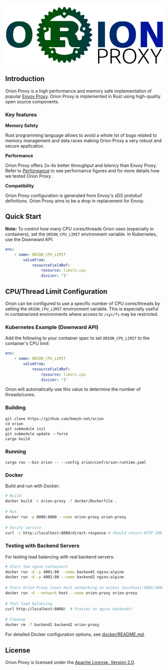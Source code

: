 <img src="docs/pics/logo/orion_proxy_logo.png" alt="orion-proxy-logo" style="zoom: 100%;" />

<!--
[![LICENSE](https://img.shields.io/github/license/kmesh-net/orion)](/LICENSE) [![codecov](https://codecov.io/gh/kmesh-net/kmesh/graph/badge.svg?token=0EGQ84FGDU)](https://img.shields.io/github/license/kmesh-net/orion) 
-->

## Introduction

Orion Proxy is a high performance and memory safe implementation of popular [Envoy Proxy](https://www.envoyproxy.io/). Orion Proxy is implemented in Rust using high-quality open source components. 

### Key features

**Memory Safety**

Rust programming language allows to avoid a whole lot of bugs related to memory management and data races making Orion Proxy a very robust and secure application.  


**Performance**

Orion Proxy offers 2x-4x better throughput and latency than Envoy Proxy. Refer to [Performance](docs/performance/performance.md) to see performance figures and for more details how we tested Orion Proxy .  


**Compatibility**

Orion Proxy configuration is generated from Envoy's xDS protobuf definitions. Orion Proxy aims to be a drop in replacement for Envoy.



## Quick Start

**Note:** To control how many CPU cores/threads Orion uses (especially in containers), set the `ORION_CPU_LIMIT` environment variable. In Kubernetes, use the Downward API:

```yaml
env:
    - name: ORION_CPU_LIMIT
        valueFrom:
            resourceFieldRef:
                resource: limits.cpu
                divisor: "1"
```

## CPU/Thread Limit Configuration

Orion can be configured to use a specific number of CPU cores/threads by setting the `ORION_CPU_LIMIT` environment variable. This is especially useful in containerized environments where access to `/sys/fs` may be restricted.

### Kubernetes Example (Downward API)

Add the following to your container spec to set `ORION_CPU_LIMIT` to the container's CPU limit:

```yaml
env:
    - name: ORION_CPU_LIMIT
        valueFrom:
            resourceFieldRef:
                resource: limits.cpu
                divisor: "1"
```

Orion will automatically use this value to determine the number of threads/cores.


### Building
```console
git clone https://github.com/kmesh-net/orion
cd orion
git submodule init
git submodule update --force
cargo build
```

### Running
```console
cargo run --bin orion -- --config orion/conf/orion-runtime.yaml
```

### Docker

Build and run with Docker:

```bash
# Build
docker build -t orion-proxy -f docker/Dockerfile .

# Run
docker run -p 8000:8000 --name orion-proxy orion-proxy

# Verify service
curl -v http://localhost:8000/direct-response # Should return HTTP 200 with "meow! 🐱"
```

### Testing with Backend Servers

For testing load balancing with real backend servers:

```bash
# Start two nginx containers
docker run -d -p 4001:80 --name backend1 nginx:alpine
docker run -d -p 4002:80 --name backend2 nginx:alpine

# Start Orion Proxy (uses host networking to access localhost:4001/4002)
docker run -d --network host --name orion-proxy orion-proxy

# Test load balancing
curl http://localhost:8000/  # Proxies to nginx backends!

# Cleanup
docker rm -f backend1 backend2 orion-proxy
```

For detailed Docker configuration options, see [docker/README.md](docker/README.md).


<!-- ## Contributing -->
<!-- If you're interested in being a contributor and want to get involved in developing Orion Proxy, please see [CONTRIBUTING](CONTRIBUTING.md) for more details on submitting patches and the contribution workflow. -->

## License

Orion Proxy is licensed under the
[Apache License, Version 2.0](./LICENSE).
